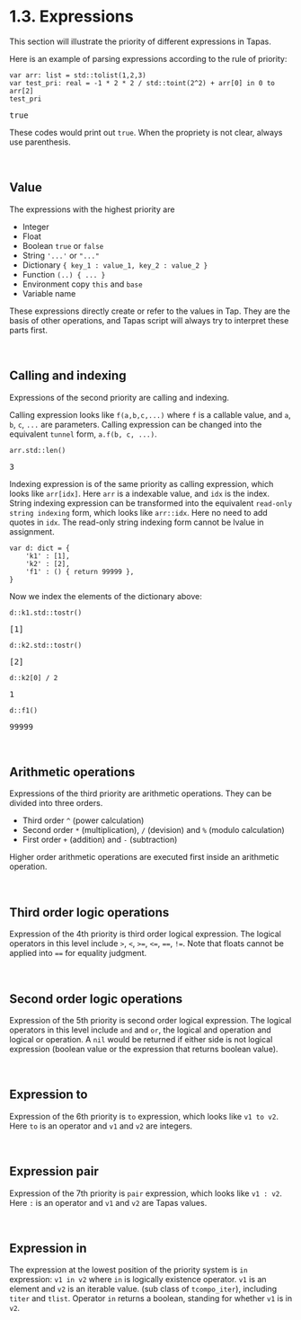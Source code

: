 # 1.3. Expressions

This section will illustrate the priority of different expressions in Tapas.

Here is an example of parsing expressions according to the rule of priority:

```tapas
var arr: list = std::tolist(1,2,3)
var test_pri: real = -1 * 2 * 2 / std::toint(2^2) + arr[0] in 0 to arr[2]
test_pri
```
<pre class='Tapas-Return'>
true
</pre>

These codes would print out ``true``. When the propriety is not clear, always use parenthesis.

<br>

## Value

The expressions with the highest priority are

- Integer
- Float
- Boolean ``true`` or ``false``
- String ``'...'`` or ``"..."``
- Dictionary  ``{ key_1 : value_1, key_2 : value_2 }``
- Function ``(..) { ... }``
- Environment copy ``this`` and ``base``
- Variable name

These expressions directly create or refer to the values in Tap. They are the basis of other operations, and Tapas script will always try to interpret these parts first.

<br>

## Calling and indexing

Expressions of the second priority are calling and indexing.

Calling expression looks like ``f(a,b,c,...)`` where ``f`` is a callable value, and ``a``, ``b``, ``c``, ``...`` are parameters. Calling expression can be changed into the equivalent ``tunnel`` form, ``a.f(b, c, ...)``.

```tapas
arr.std::len()
```
<pre class='Tapas-Return'>
3
</pre>
Indexing expression is of the same priority as calling expression, which looks like ``arr[idx]``. Here ``arr`` is a indexable value, and ``idx`` is the index. String indexing expression can be transformed into the equivalent ``read-only string indexing`` form, which looks like ``arr::idx``. Here no need to add quotes in ``idx``. The read-only string indexing form cannot be lvalue in assignment.

```tapas
var d: dict = {
    'k1' : [1],
    'k2' : [2],
    'f1' : () { return 99999 },
}
```
Now we index the elements of the dictionary above:

```tapas
d::k1.std::tostr()
```
<pre class='Tapas-Return'>
[1]
</pre>

```tapas
d::k2.std::tostr()
```
<pre class='Tapas-Return'>
[2]
</pre>

```tapas
d::k2[0] / 2
```
<pre class='Tapas-Return'>
1
</pre>

```tapas
d::f1()
```
<pre class='Tapas-Return'>
99999
</pre>
<br>

## Arithmetic operations

Expressions of the third priority are arithmetic operations. They can be divided into three orders.

- Third order  ``^`` (power calculation)
- Second order  ``*`` (multiplication), ``/`` (devision) and ``%`` (modulo calculation)
- First order  ``+`` (addition) and ``-`` (subtraction)

Higher order arithmetic operations are executed first inside an arithmetic operation.

<br>

## Third order logic operations

Expression of the 4th priority is third order logical expression. The logical operators in this level include ``>``, ``<``, ``>=``, ``<=``, ``==``, ``!=``. Note that floats cannot be applied into ``==`` for equality judgment.

<br>

## Second order logic operations

Expression of the 5th priority is second order logical expression. The logical operators in this level include ``and`` and ``or``, the logical and operation and logical or operation. A ``nil`` would be returned if either side is not logical expression (boolean value or the expression that returns boolean value).

<br>

## Expression to

Expression of the 6th priority is ``to`` expression, which looks like ``v1 to v2``. Here ``to`` is an operator and ``v1`` and ``v2`` are integers.

<br>

## Expression pair

Expression of the 7th priority is ``pair`` expression, which looks like ``v1 : v2``. Here `:` is an operator and ``v1`` and ``v2`` are Tapas values.

<br>

## Expression in

The expression at the lowest position of the priority system is ``in`` expression: ``v1 in v2`` where ``in`` is logically existence operator. ``v1`` is an element and ``v2`` is an iterable value. (sub class of ``tcompo_iter``), including ``titer`` and ``tlist``. Operator ``in`` returns a boolean, standing for whether ``v1`` is in ``v2``.

